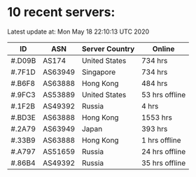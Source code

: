 # 10 recent servers:

Latest update at: Mon May 18 22:10:13 UTC 2020

| ID | ASN | Server Country | Online |
| -- | --- | -------------- | ------ |
| #.D09B | AS174 | United States | 734 hrs |
| #.7F1D | AS63949 | Singapore | 734 hrs |
| #.B6F8 | AS63888 | Hong Kong | 484 hrs |
| #.9FC3 | AS53889 | United States | 53 hrs offline |
| #.1F2B | AS49392 | Russia | 4 hrs |
| #.BD3E | AS63888 | Hong Kong | 1553 hrs |
| #.2A79 | AS63949 | Japan | 393 hrs |
| #.33B9 | AS63888 | Hong Kong | 1 hrs offline |
| #.A797 | AS51659 | Russia | 24 hrs offline |
| #.86B4 | AS49392 | Russia | 35 hrs offline |

